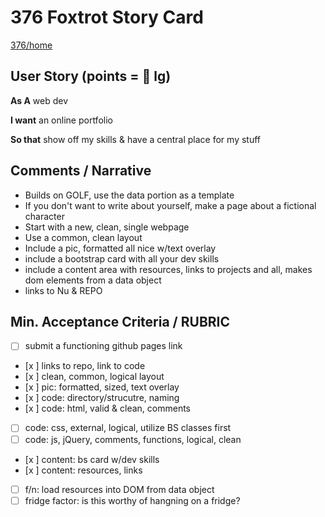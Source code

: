 # 376 Foxtrot Story Card

[376/home](https://gist.github.com/barrycumbie/83326a1ffcab7434abf9392795336d93)

## User Story (points = 👕 lg) 

**As A** web dev

**I want** an online portfolio

**So that** show off my skills & have a central place for my stuff

## Comments / Narrative
- Builds on GOLF, use the data portion as a template
- If you don't want to write about yourself, make a page about a fictional character
- Start with a new, clean, single webpage
- Use a common, clean layout
- Include a pic, formatted all nice w/text overlay
- include a bootstrap card with all your dev skills 
- include a content area with resources, links to projects and all, makes dom elements from a data object
- links to Nu & REPO

## Min. Acceptance Criteria / RUBRIC
- [ ] submit a functioning github pages link
- [x ] links to repo, link to code
- [x ] clean, common, logical layout
- [x ] pic: formatted, sized, text overlay
- [x ] code: directory/strucutre, naming
- [x ] code: html, valid & clean, comments
- [ ] code: css, external, logical, utilize BS classes first
- [ ] code: js, jQuery, comments, functions, logical, clean
- [x ] content: bs card w/dev skills
- [x ] content: resources, links
- [ ] f/n: load resources into DOM from data object
- [ ] fridge factor: is this worthy of hangning on a fridge? 
